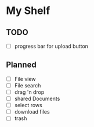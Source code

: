 # My Shelf

## TODO
- [ ] progress bar for upload button


## Planned
- [ ] File view
- [ ] File search
- [ ] drag 'n drop
- [ ] shared Documents
- [ ] select rows
- [ ] download files
- [ ] trash